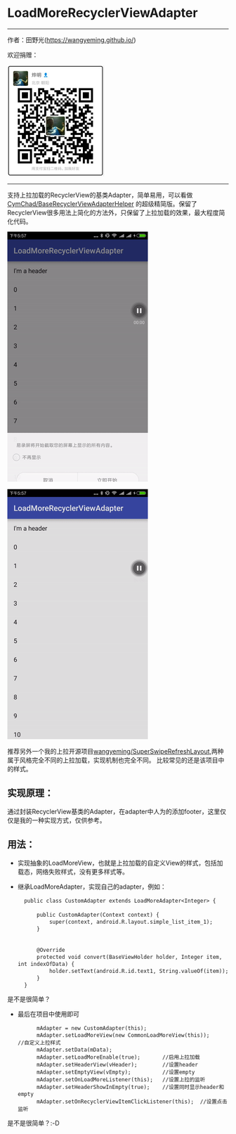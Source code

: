 # LoadMoreRecyclerViewAdapter

***

作者：田野光(https://wangyeming.github.io/)

欢迎捐赠：

![支付宝](images/wangyeming_zhifubao.jpg)

***

支持上拉加载的RecyclerView的基类Adapter，简单易用，可以看做[CymChad/BaseRecyclerViewAdapterHelper](https://github.com/CymChad/BaseRecyclerViewAdapterHelper)
的超级精简版。保留了RecyclerView很多用法上简化的方法外，只保留了上拉加载的效果，最大程度简化代码。

![上拉加载成功](images/demo_load_more_success.gif)

![上拉加载失败和没有更多](images/demo_error_and_no_more.gif)

推荐另外一个我的上拉开源项目[wangyeming/SuperSwipeRefreshLayout](https://github.com/wangyeming/SuperSwipeRefreshLayout),两种属于风格完全不同的上拉加载，实现机制也完全不同。
比较常见的还是该项目中的样式。

## 实现原理：

   通过封装RecyclerView基类的Adapter，在adapter中人为的添加footer，这里仅仅是我的一种实现方式，仅供参考。


## 用法：
    
* 实现抽象的LoadMoreView，也就是上拉加载的自定义View的样式，包括加载态，网络失败样式，没有更多样式等。
* 继承LoadMoreAdapter，实现自己的adapter，例如：

        public class CustomAdapter extends LoadMoreAdapter<Integer> {
    
            public CustomAdapter(Context context) {
                super(context, android.R.layout.simple_list_item_1);
            }
    
    
            @Override
            protected void convert(BaseViewHolder holder, Integer item, int indexOfData) {
                holder.setText(android.R.id.text1, String.valueOf(item));
            }
        }
        
是不是很简单？

* 最后在项目中使用即可

            mAdapter = new CustomAdapter(this);
            mAdapter.setLoadMoreView(new CommonLoadMoreView(this));     //自定义上拉样式
            mAdapter.setData(mData);
            mAdapter.setLoadMoreEnable(true);       //启用上拉加载
            mAdapter.setHeaderView(vHeader);        //设置header
            mAdapter.setEmptyView(vEmpty);          //设置empty
            mAdapter.setOnLoadMoreListener(this);   //设置上拉的监听
            mAdapter.setHeaderShowInEmpty(true);    //设置同时显示header和empty
            mAdapter.setOnRecyclerViewItemClickListener(this);  //设置点击监听
            
是不是很简单？:-D
    

